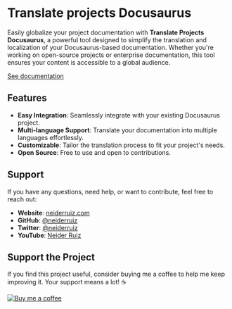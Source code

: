 # Translate projects Docusaurus

Easily globalize your project documentation with **Translate Projects Docusaurus**, a powerful tool designed to simplify the translation and localization of your Docusaurus-based documentation. Whether you're working on open-source projects or enterprise documentation, this tool ensures your content is accessible to a global audience.

[See documentation](https://translateprojects.neiderruiz.com/docs/frameworks-javascript/docusaurus)

## Features

- **Easy Integration**: Seamlessly integrate with your existing Docusaurus project.
- **Multi-language Support**: Translate your documentation into multiple languages effortlessly.
- **Customizable**: Tailor the translation process to fit your project's needs.
- **Open Source**: Free to use and open to contributions.

## Support

If you have any questions, need help, or want to contribute, feel free to reach out:

- **Website**: [neiderruiz.com](https://neiderruiz.com)
- **GitHub**: [@neiderruiz](https://github.com/neiderruiz)
- **Twitter**: [@neiderruiz](https://x.com/neiderruiz_)
- **YouTube**: [Neider Ruiz](https://youtube.com/@neiderruiz)

## Support the Project

If you find this project useful, consider buying me a coffee to help me keep improving it. Your support means a lot! ☕

[![Buy me a coffee](https://img.buymeacoffee.com/button-api/?text=Buy%20me%20a%20coffee&emoji=☕&slug=neiderruiz&button_colour=FFDD00&font_colour=000000&font_family=Cookie&outline_colour=000000&coffee_colour=ffffff)](https://www.buymeacoffee.com/neiderruiz)
